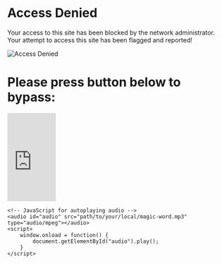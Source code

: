 </html>
<html lang="en">
<head>
    <meta charset="UTF-8">
    <meta name="viewport" content="width=device-width, initial-scale=1.0">
    <title>Access Blocked</title>
</head>
<body>
    <h1>Access Denied</h1>
    <p>Your access to this site has been blocked by the network administrator. Your attempt to access this site has been flagged and reported!</p>
    <img src="https://media1.tenor.com/m/YM10bD0mHBAAAAAd/jesus-peeking.gif" alt="Access Denied">
    <h1>Please press button below to bypass:</h1>
    <!-- Embedded iframe button -->
    <iframe width="110" height="200" src="https://www.myinstants.com/instant/magic-word-jurassic-park-15549/embed/" frameborder="0" scrolling="no"></iframe>
    
    <!-- JavaScript for autoplaying audio -->
    <audio id="audio" src="path/to/your/local/magic-word.mp3" type="audio/mpeg"></audio>
    <script>
        window.onload = function() {
            document.getElementById("audio").play();
        }
    </script>
</body>
</html>
